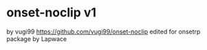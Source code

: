# onset-noclip v1
 by vugi99
https://github.com/vugi99/onset-noclip
edited for onsetrp package by Lapwace
